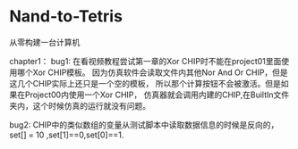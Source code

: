 # Nand-to-Tetris

从零构建一台计算机

chapter1：
bug1:
在看视频教程尝试第一章的Xor CHIP时不能在project01里面使用哪个Xor CHIP模板。
因为仿真软件会读取文件内其他Nor And Or CHIP，但是这几个CHIP实际上还只是一个空的模板，
所以那个计算按钮不会被激活。但是如果在Project00内使用一个Xor CHIP，
仿真器就会调用内建的CHIP,在BuiltIn文件夹内，这个时候仿真的运行就没有问题。

bug2:
CHIP中的类似数组的变量从测试脚本中读取数据信息的时候是反向的，set[] = 10 ,set[1]==0,set[0]==1.

